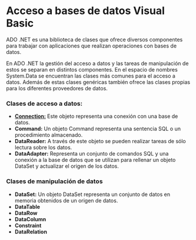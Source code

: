<h1>Acceso a bases de datos Visual Basic</h1>
<p>ADO .NET es una biblioteca de clases que ofrece diversos componentes para trabajar con aplicaciones que realizan operaciones con bases de datos.</p>
<p>En ADO .NET la gestión del acceso a datos y las tareas de manipulación de estos se separan en distintos componentes. En el espacio de nombres System.Data se encuentran las clases más comunes para el acceso a datos. Además de estas clases genéricas también ofrece las clases propias para los diferentes proveedores de datos.</p>
<h3><strong>Clases de acceso a datos:</strong> </h3>
<ul>
  <li><strong><a href="https://github.com/Mablenn/database-Visual-Basic/blob/main/01_Clases_de_acceso_a_datos/ConnectionTest.vb">Connection:</a></strong> Este objeto representa una conexión con una base de datos.</li>
  <li><strong>Command:</strong> Un objeto Command representa una sentencia SQL o un procedimiento almacenado.</li>
  <li><strong>DataReader:</strong> A través de este objeto se pueden realizar tareas de sólo lectura sobre los datos.</li>
  <li><strong>DataAdapter:</strong> Representa un conjunto de comandos SQL y una conexión a la base de datos que se utilizan para rellenar un objeto DataSet y actualizar el origen de los datos.</li>
</ul>
<h3><strong>Clases de manipulación de datos</strong></h3>
<ul>
<li><strong>DataSet:</strong> Un objeto DataSet representa un conjunto de datos en memoria obtenidos de un origen de datos.</li>
  <li><strong>DataTable</strong></li>
  <li><strong>DataRow</strong></li>
  <li><strong>DataColumn</strong></li>
  <li><strong>Constraint</strong></li>
  <li><strong>DataRelation</strong></li>
</ul>
